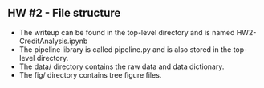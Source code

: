## HW #2 - File structure

* The writeup can be found in the top-level directory and is named HW2-CreditAnalysis.ipynb
* The pipeline library is called pipeline.py and is also stored in the top-level directory.
* The data/ directory contains the raw data and data dictionary.
* The fig/ directory contains tree figure files.

